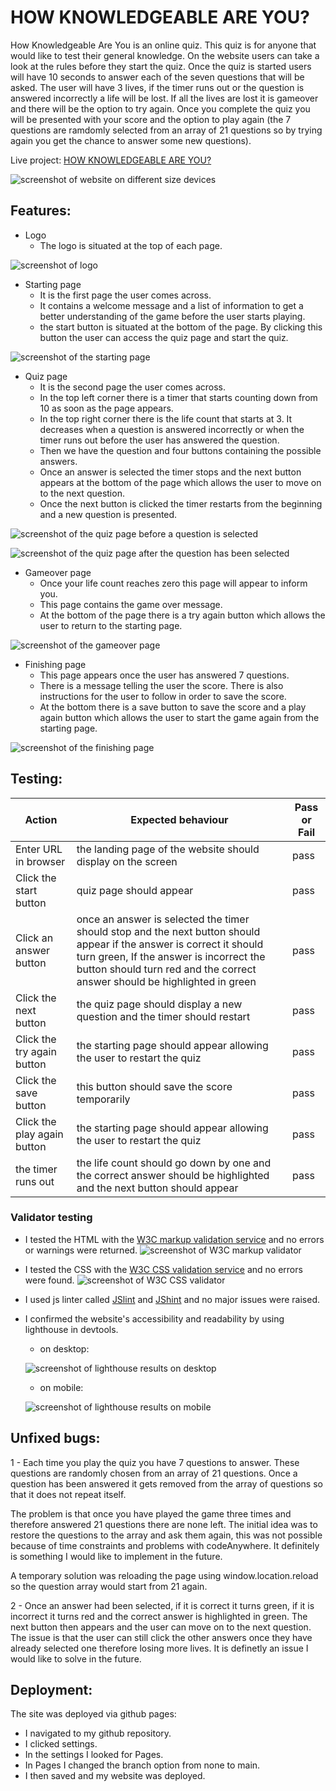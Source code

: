 # HOW KNOWLEDGEABLE ARE YOU?

How Knowledgeable Are You  is an online quiz. This quiz is for anyone that would like to test their general knowledge.
On the website users can take a look at the rules before they start the quiz. Once the quiz is started users will have 10 seconds to answer each of the seven questions that will be asked. The user will have 3 lives, if the timer runs out or the question is answered incorrectly a life will be lost. If all the lives are lost it is gameover and there will be the option to try again. Once you complete the quiz you will be presented with your score and the option to play again (the 7 questions are ramdomly selected from an array of 21 questions so by trying again you get the chance to answer some new questions).

Live project: [HOW KNOWLEDGEABLE ARE YOU?](https://isabellaobrien.github.io/quiz/)

![screenshot of website on different size devices](/assets/images/Screenshot%20(70).png)

## Features:
* Logo
    * The logo is situated at the top of each page.

![screenshot of logo](/assets/images/Screenshot%20(71).png)

* Starting page
    * It is the first page the user comes across.
    * It contains a welcome message and a list of information to get a better understanding of the game before the user starts playing.
    * the start button is situated at the bottom of the page. By clicking this button the user can access the quiz page and start the quiz.

![screenshot of the starting page](/assets/images/Screenshot%20(72).png)

* Quiz page
    * It is the second page the user comes across.
    * In the top left corner there is a timer that starts counting down from 10 as soon as the page appears.
    * In the top right corner there is the life count that starts at 3. It decreases when a question is answered incorrectly or when the timer runs out before the user has answered the question.
    * Then we have the question and four buttons containing the possible answers.
    * Once an answer is selected the timer stops and the next button appears at the bottom of the page which allows the user to move on to the next question. 
    * Once the next button is clicked the timer restarts from the beginning and a new question is presented.

![screenshot of the quiz page before a question is selected](/assets/images/Screenshot%20(73).png)

![screenshot of the quiz page after the question has been selected](/assets/images/Screenshot%20(74).png)

* Gameover page
    * Once your life count reaches zero this page will appear to inform you.
    * This page contains the game over message.
    * At the bottom of the page there is a try again button which allows the user to return to the starting page.

![screenshot of the gameover page](/assets/images/Screenshot%20(75).png)

* Finishing page
    * This page appears once the user has answered 7 questions.
    * There is a message telling the user the score. There is also instructions for the user to follow in order to save the score.
    * At the bottom there is a save button to save the score and  a play again button which allows the user to start the game again from the starting page.

![screenshot of the finishing page](/assets/images/Screenshot%20(76).png)


## Testing:
| Action | Expected behaviour | Pass or Fail |
|---|---|---|
| Enter URL in browser | the landing page of the website should display on the screen | pass |
| Click the start button | quiz page should appear | pass |
| Click an answer button | once an answer is selected the timer should stop and the next button should appear if the answer  is correct it should turn green, If the answer  is incorrect the button should turn red and the correct answer should be highlighted in green | pass |
| Click the next button | the quiz page should display a new question and the timer should restart | pass |
| Click the try again button | the starting page should appear allowing the user to restart the quiz | pass |
| Click the save button | this button should save the score temporarily | pass |
| Click the play again button | the starting page should appear allowing the user to restart the quiz | pass |
| the timer runs out | the life count should go down by one and the correct answer should be highlighted and the next button should appear | pass |

### Validator testing
* I tested the HTML with the [W3C markup validation service](https://validator.w3.org/) and no errors or warnings were returned.
![screenshot of W3C markup validator](/assets/images/Screenshot%20(77).png)
* I tested the CSS with the [W3C CSS validation service](https://jigsaw.w3.org/css-validator/) and no errors were found.
![screenshot of W3C CSS validator](/assets/images/Screenshot%20(78).png)
* I used js linter called [JSlint](https://www.jslint.com/) and [JShint](https://jshint.com/) and no major issues were raised.
* I confirmed the website's accessibility and readability by using lighthouse in devtools.
    * on desktop: 
    
    ![screenshot of lighthouse results on desktop](/assets/images/Screenshot%20(38).png)

    * on mobile: 
    
    ![screenshot of lighthouse results on mobile](/assets/images/Screenshot%20(39).png)

## Unfixed bugs:
1 - Each time you play the quiz you have 7 questions to answer. These questions are randomly chosen from an array of 21 questions. Once a question has been answered it gets removed from the array of questions so that it does not repeat itself.

The problem is that once you have played the game three times and therefore  answered 21 questions there are none left. The initial idea was to restore the questions to the array and ask them again, this was not possible because of time constraints and problems with codeAnywhere. It definitely is something I would like to implement in the future. 

A temporary solution was reloading the page using window.location.reload so the question array would start from 21 again.

2 - Once an answer had been selected, if it is correct it turns green, if it is incorrect it turns red and the correct answer is highlighted in green. The next button then appears and the user can move on to the next question. The issue is that the user can still click the other answers once they have already selected one therefore losing more lives. It is definetly an issue I would like to solve in the future.


## Deployment:
The site was deployed via github pages:
* I navigated to my github repository.
* I clicked settings.
* In the settings I looked for Pages.
* In Pages I changed the branch option from none to main.
* I then saved and my website was deployed.




